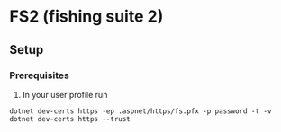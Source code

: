 # FS2 (fishing suite 2)

## Setup

### Prerequisites

1. In your user profile run

```
dotnet dev-certs https -ep .aspnet/https/fs.pfx -p password -t -v
dotnet dev-certs https --trust
```
